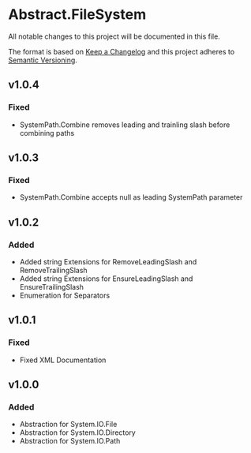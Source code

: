 # Abstract.FileSystem
All notable changes to this project will be documented in this file.

The format is based on [Keep a Changelog](http://keepachangelog.com/)
and this project adheres to [Semantic Versioning](http://semver.org/).

## v1.0.4
### Fixed
- SystemPath.Combine removes leading and trainling slash before combining paths

## v1.0.3
### Fixed
- SystemPath.Combine accepts null as leading SystemPath parameter

## v1.0.2
### Added
- Added string Extensions for RemoveLeadingSlash and RemoveTrailingSlash
- Added string Extensions for EnsureLeadingSlash and EnsureTrailingSlash
- Enumeration for Separators

## v1.0.1
### Fixed
- Fixed XML Documentation

## v1.0.0
### Added
- Abstraction for System.IO.File
- Abstraction for System.IO.Directory
- Abstraction for System.IO.Path